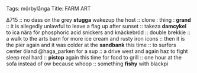 Tags: mörbylånga
Title: FARM ART
  
∆715 :: no dass on the grey **stugga** wakezup the host :: clone : thing : **grand** :: it is allegedly unlawful to leave a flag up after sunset :: takeza **damcykel** to ica nära för phosphoric acid snickers and knäckebröd :: double brekkie :: a walk to the arts barn for more ice cream and rusty iron icons :: then it is the pier again and it was colder at the **sandbank** this time :: to surfers center öland @haga_parken for a sup :: a drive west and again haz to fight sleep real hard :: **pistop** again this time for food to grill :: one hour at the sofa instead of ow because whoop ::  something **fishy** with blackpi  
